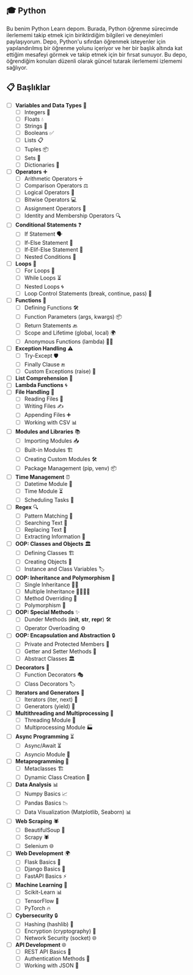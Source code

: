 ## 🎓 Python

Bu benim Python Learn depom. Burada, Python öğrenme sürecimde ilerlememi takip etmek için biriktirdiğim bilgileri ve deneyimleri paylaşıyorum. Depo, Python'u sıfırdan öğrenmek isteyenler için yapılandırılmış bir öğrenme yolunu içeriyor ve her bir başlık altında kat ettiğim mesafeyi görmek ve takip etmek için bir fırsat sunuyor. Bu depo, öğrendiğim konuları düzenli olarak güncel tutarak ilerlememi izlememi sağlıyor.

## 📋 Başlıklar

- [ ] **Variables and Data Types** 🧮
  - [ ] Integers 🔢
  - [ ] Floats 💧
  - [ ] Strings 📝
  - [ ] Booleans ✅
  - [ ] Lists 📋
  - [ ] Tuples 📦
  - [ ] Sets 🥳
  - [ ] Dictionaries 📖

- [ ] **Operators** ➕
  - [ ] Arithmetic Operators ➗
  - [ ] Comparison Operators ⚖️
  - [ ] Logical Operators 🔗
  - [ ] Bitwise Operators 💻
  - [ ] Assignment Operators 📝
  - [ ] Identity and Membership Operators 🔍

- [ ] **Conditional Statements** ❓
  - [ ] If Statement 🗣️
  - [ ] If-Else Statement 🔄
  - [ ] If-Elif-Else Statement 🔀
  - [ ] Nested Conditions 🏰

- [ ] **Loops** 🔄
  - [ ] For Loops 🔁
  - [ ] While Loops ⏳
  - [ ] Nested Loops 🌀
  - [ ] Loop Control Statements (break, continue, pass) 🚦

- [ ] **Functions** 🔧
  - [ ] Defining Functions 🛠️
  - [ ] Function Parameters (args, kwargs) 📦
  - [ ] Return Statements 🔙
  - [ ] Scope and Lifetime (global, local) 🌍
  - [ ] Anonymous Functions (lambda) 🕵️‍♂️

- [ ] **Exception Handling** ⚠️
  - [ ] Try-Except 🛡️
  - [ ] Finally Clause 🔚
  - [ ] Custom Exceptions (raise) 🚨

- [ ] **List Comprehension** 📝
- [ ] **Lambda Functions** 🌀
- [ ] **File Handling** 📂
  - [ ] Reading Files 📖
  - [ ] Writing Files ✍️
  - [ ] Appending Files ➕
  - [ ] Working with CSV 📊

- [ ] **Modules and Libraries** 📚
  - [ ] Importing Modules 📥
  - [ ] Built-in Modules 🏗️
  - [ ] Creating Custom Modules 🛠️
  - [ ] Package Management (pip, venv) 📦

- [ ] **Time Management** ⏰
  - [ ] Datetime Module 📅
  - [ ] Time Module ⏳
  - [ ] Scheduling Tasks 📆

- [ ] **Regex** 🔍
  - [ ] Pattern Matching 🧩
  - [ ] Searching Text 🔎
  - [ ] Replacing Text 🔄
  - [ ] Extracting Information 📜

- [ ] **OOP: Classes and Objects** 🏛️
  - [ ] Defining Classes 🏗️
  - [ ] Creating Objects 🧱
  - [ ] Instance and Class Variables 🏷️

- [ ] **OOP: Inheritance and Polymorphism** 🔄
  - [ ] Single Inheritance 👨‍👦
  - [ ] Multiple Inheritance 👨‍👩‍👧‍👦
  - [ ] Method Overriding 🔄
  - [ ] Polymorphism 🦄

- [ ] **OOP: Special Methods** ✨
  - [ ] Dunder Methods (__init__, __str__, __repr__) 🛠️
  - [ ] Operator Overloading ⚙️

- [ ] **OOP: Encapsulation and Abstraction** 🔒
  - [ ] Private and Protected Members 🔐
  - [ ] Getter and Setter Methods 🔄
  - [ ] Abstract Classes 🏛️

- [ ] **Decorators** 🎨
  - [ ] Function Decorators 🎭
  - [ ] Class Decorators 🏷️

- [ ] **Iterators and Generators** 🔄
  - [ ] Iterators (iter, next) 🔄
  - [ ] Generators (yield) 🌱

- [ ] **Multithreading and Multiprocessing** 🧵
  - [ ] Threading Module 🧵
  - [ ] Multiprocessing Module 🏭

- [ ] **Async Programming** ⏳
  - [ ] Async/Await ⏳
  - [ ] Asyncio Module 📅

- [ ] **Metaprogramming** 🧩
  - [ ] Metaclasses 🏗️
  - [ ] Dynamic Class Creation 🔄

- [ ] **Data Analysis** 📊
  - [ ] Numpy Basics 📈
  - [ ] Pandas Basics 📉
  - [ ] Data Visualization (Matplotlib, Seaborn) 📊

- [ ] **Web Scraping** 🕷️
  - [ ] BeautifulSoup 🍲
  - [ ] Scrapy 🕷️
  - [ ] Selenium 🌐

- [ ] **Web Development** 🌍
  - [ ] Flask Basics 🥖
  - [ ] Django Basics 🏰
  - [ ] FastAPI Basics ⚡

- [ ] **Machine Learning** 🤖
  - [ ] Scikit-Learn 📊
  - [ ] TensorFlow 🧠
  - [ ] PyTorch 🔥

- [ ] **Cybersecurity** 🔒
  - [ ] Hashing (hashlib) 🔑
  - [ ] Encryption (cryptography) 🔐
  - [ ] Network Security (socket) 🌐

- [ ] **API Development** 🌐
  - [ ] REST API Basics 📡
  - [ ] Authentication Methods 🔑
  - [ ] Working with JSON 📄
